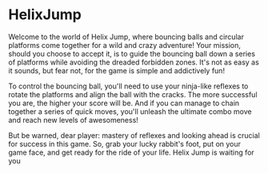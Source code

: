 # HelixJump

Welcome to the world of Helix Jump, where bouncing balls and circular platforms come together for a wild and crazy adventure! 
Your mission, should you choose to accept it, is to guide the bouncing ball down a series of platforms while avoiding the dreaded forbidden zones. 
It's not as easy as it sounds, but fear not, for the game is simple and addictively fun!

To control the bouncing ball, you'll need to use your ninja-like reflexes to rotate the platforms and align the ball with the cracks. 
The more successful you are, the higher your score will be. And if you can manage to chain together a series of quick moves, 
you'll unleash the ultimate combo move and reach new levels of awesomeness!

But be warned, dear player: mastery of reflexes and looking ahead is crucial for success in this game. So, grab your lucky rabbit's foot, 
put on your game face, and get ready for the ride of your life. Helix Jump is waiting for you
